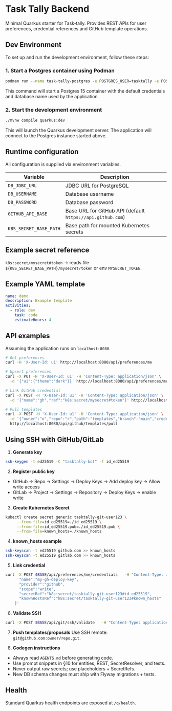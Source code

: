 # Task Tally Backend

Minimal Quarkus starter for Task‑tally. Provides REST APIs for user preferences, credential references and GitHub template operations.

## Dev Environment

To set up and run the development environment, follow these steps:

### 1. Start a Postgres container using Podman

```sh
podman run --name task-tally-postgres -e POSTGRES_USER=tasktally -e POSTGRES_PASSWORD=tasktally -e POSTGRES_DB=tasktally -p 5432:5432 -d postgres:15
```

This command will start a Postgres 15 container with the default credentials and database name used by the application.

### 2. Start the development environment

```sh
./mvnw compile quarkus:dev
```

This will launch the Quarkus development server. The application will connect to the Postgres instance started above.

## Runtime configuration
All configuration is supplied via environment variables.

| Variable | Description |
|---|---|
| `DB_JDBC_URL` | JDBC URL for PostgreSQL |
| `DB_USERNAME` | Database username |
| `DB_PASSWORD` | Database password |
| `GITHUB_API_BASE` | Base URL for GitHub API (default `https://api.github.com`) |
| `K8S_SECRET_BASE_PATH` | Base path for mounted Kubernetes secrets |

## Example secret reference
`k8s:secret/mysecret#token` → reads file `${K8S_SECRET_BASE_PATH}/mysecret/token` or env `MYSECRET_TOKEN`.

## Example YAML template
```yaml
name: demo
description: Example template
activities:
  - role: dev
    task: code
    estimateHours: 4
```

## API examples
Assuming the application runs on `localhost:8080`.

```bash
# Get preferences
curl -H 'X-User-Id: u1' http://localhost:8080/api/preferences/me

# Upsert preferences
curl -X PUT -H 'X-User-Id: u1' -H 'Content-Type: application/json' \
  -d '{"ui":{"theme":"dark"}}' http://localhost:8080/api/preferences/me

# Link GitHub credential
curl -X POST -H 'X-User-Id: u1' -H 'Content-Type: application/json' \
  -d '{"name":"gh","ref":"k8s:secret/mysecret#token"}' http://localhost:8080/api/github/link

# Pull templates
curl -X POST -H 'X-User-Id: u1' -H 'Content-Type: application/json' \
  -d '{"owner":"o","repo":"r","path":"templates","branch":"main","credentialName":"gh"}' \
  http://localhost:8080/api/github/templates/pull
```

## Using SSH with GitHub/GitLab

1. **Generate key**
```bash
ssh-keygen -t ed25519 -C "tasktally-bot" -f id_ed25519
```

2. **Register public key**
- GitHub → Repo → Settings → Deploy Keys → Add deploy key → Allow write access
- GitLab → Project → Settings → Repository → Deploy Keys → enable write

3. **Create Kubernetes Secret**
```bash
kubectl create secret generic tasktally-git-user123 \
     --from-file=id_ed25519=./id_ed25519 \
     --from-file=id_ed25519.pub=./id_ed25519.pub \
     --from-file=known_hosts=./known_hosts
```

4. **known_hosts example**
```bash
ssh-keyscan -t ed25519 github.com >> known_hosts
ssh-keyscan -t ed25519 gitlab.com >> known_hosts
```

5. **Link credential**
```bash
curl -X POST $BASE/api/preferences/me/credentials   -H "Content-Type: application/json" -H "X-User-Id: user123"   -d '{
      "name":"my-gh-deploy-key",
      "provider":"github",
      "scope":"write",
      "secretRef":"k8s:secret/tasktally-git-user123#id_ed25519",
      "knownHostsRef":"k8s:secret/tasktally-git-user123#known_hosts"
    }'
```

6. **Validate SSH**
```bash
curl -X POST $BASE/api/git/ssh/validate   -H "Content-Type: application/json" -H "X-User-Id: user123"   -d '{"provider":"github","owner":"acme","repo":"templates","branch":"main","credentialName":"my-gh-deploy-key"}'
```

7. **Push templates/proposals**
Use SSH remote: `git@github.com:owner/repo.git`.

8. **Codegen instructions**
- Always read `AGENTS.md` before generating code.
- Use prompt snippets in §10 for entities, REST, SecretResolver, and tests.
- Never output raw secrets; use placeholders + SecretRefs.
- New DB schema changes must ship with Flyway migrations + tests.

## Health
Standard Quarkus health endpoints are exposed at `/q/health`.
